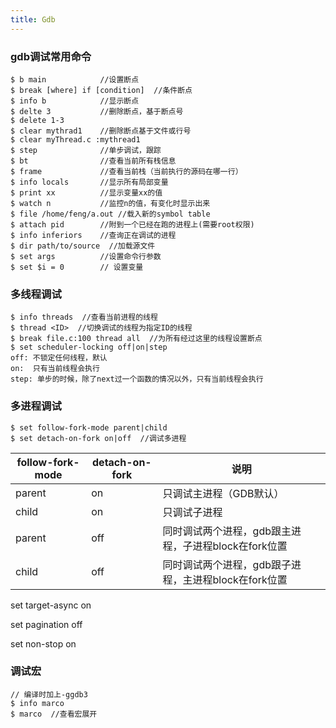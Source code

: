 ```yaml
---
title: Gdb
---
```




### gdb调试常用命令

```
$ b main            //设置断点
$ break [where] if [condition]  //条件断点
$ info b            //显示断点
$ delte 3           //删除断点，基于断点号
$ delete 1-3
$ clear mythrad1    //删除断点基于文件或行号
$ clear myThread.c :mythread1
$ step              //单步调试，跟踪
$ bt                //查看当前所有栈信息
$ frame             //查看当前栈（当前执行的源码在哪一行）
$ info locals       //显示所有局部变量
$ print xx          //显示变量xx的值 
$ watch n           //监控n的值，有变化时显示出来
$ file /home/feng/a.out //载入新的symbol table
$ attach pid        //附到一个已经在跑的进程上(需要root权限)
$ info inferiors    //查询正在调试的进程
$ dir path/to/source  //加载源文件
$ set args          //设置命令行参数
$ set $i = 0        // 设置变量
```

### 多线程调试

```
$ info threads  //查看当前进程的线程
$ thread <ID>  //切换调试的线程为指定ID的线程
$ break file.c:100 thread all  //为所有经过这里的线程设置断点
$ set scheduler-locking off|on|step
off: 不锁定任何线程，默认
on:  只有当前线程会执行
step: 单步的时候，除了next过一个函数的情况以外，只有当前线程会执行
```

### 多进程调试
```
$ set follow-fork-mode parent|child
$ set detach-on-fork on|off  //调试多进程
```

| follow-fork-mode | detach-on-fork | 说明                                                 |
| ---------------- | -------------- | ---------------------------------------------------- |
| parent           | on             | 只调试主进程（GDB默认）                              |
| child            | on             | 只调试子进程                                         |
| parent           | off            | 同时调试两个进程，gdb跟主进程，子进程block在fork位置 |
| child            | off            | 同时调试两个进程，gdb跟子进程，主进程block在fork位置 |

set target-async on

set pagination off

set non-stop on

### 调试宏

```
// 编译时加上-ggdb3
$ info marco
$ marco  //查看宏展开
```

